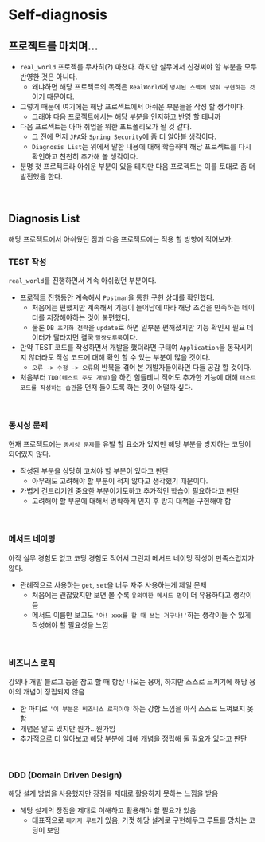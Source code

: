 # Self-diagnosis
## 프로젝트를 마치며...
- `real_world` 프로젝를 무사히(?) 마쳤다. 하지만 실무에서 신경써야 할 부분을 모두 반영한 것은 아니다.
	- 왜냐하면 해당 프로젝트의 목적은 `RealWorld`에 `명시된 스펙에 맞춰 구현하는 것`이기 때문이다.
- 그렇기 때문에 여기에는 해당 프로젝트에서 아쉬운 부분들을 작성 할 생각이다.
	- 그래야 다음 프로젝트에서는 해당 부분을 인지하고 반영 할 테니까
- 다음 프로젝트는 아마 취업을 위한 포트폴리오가 될 것 같다.
	- 그 전에 먼저 `JPA`와 `Spring Security`에 좀 더 알아볼 생각이다.
	- `Diagnosis List`는 위에서 말한 내용에 대해 학습하며 해당 프로젝트를 다시 확인하고 천천히 추가해 볼 생각이다.
- 분명 첫 프로젝트라 아쉬운 부분이 있을 테지만 다음 프로젝트는 이를 토대로 좀 더 발전했음 한다.  
<br/><br/>

## Diagnosis List
해당 프로젝트에서 아쉬웠던 점과 다음 프로젝트에는 적용 할 방향에 적어보자.
### TEST 작성
`real_world`를 진행하면서 계속 아쉬웠던 부분이다.
- 프로젝트 진행동안 계속해서 `Postman`을 통한 구현 상태를 확인했다.
	- 처음에는 편했지만 계속해서 기능이 늘어남에 따라 해당 조건을 만족하는 데이터를 저장해야하는 것이 불편했다.
	- 물론 `DB 초기화 전략`을 `update`로 하면 일부분 편해졌지만 기능 확인시 필요 데이터가 달라지면 결국 `말짱도루묵`이다.
- 만약 TEST 코드를 작성하면서 개발을 했더라면 구태여 `Application`을 동작시키지 않더라도 작성 코드에 대해 확인 할 수 있는 부분이 많을 것이다.
	- `오류 -> 수정 -> 오류`의 반복을 겪어 본 개발자들이라면 다들 공감 할 것이다.
- 처음부터 `TDD(테스트 주도 개발)`을 하긴 힘들테니 적어도 추가한 기능에 대해 `테스트 코드를 작성하는 습관`을 먼저 들이도록 하는 것이 어떨까 싶다.  
<br/>

### 동시성 문제
현재 프로젝트에는 `동시성 문제`를 유발 할 요소가 있지만 해당 부분을 방지하는 코딩이 되어있지 않다.
- 작성된 부분을 상당히 고쳐야 할 부분이 있다고 판단
	- 아무래도 고려해야 할 부분이 적지 않다고 생각했기 때문이다.
- 가볍게 건드리기엔 중요한 부분이기도하고 추가적인 학습이 필요하다고 판단
	- 고려해야 할 부분에 대해서 명확하게 인지 후 방지 대책을 구현해야 함  
<br/>

### 메서드 네이밍
아직 실무 경험도 없고 코딩 경험도 적어서 그런지 메서드 네이밍 작성이 만족스럽지가 않다.
- 관례적으로 사용하는 `get`, `set`을 너무 자주 사용하는게 제일 문제
	- 처음에는 괜찮았지만 보면 볼 수록 `유의미한 메서드 명`이 더 유용하다고 생각이 듬
	- 메서드 이름만 보고도 `'아! xxx를 할 때 쓰는 거구나!'`하는 생각이들 수 있게 작성해야 할 필요성을 느낌  
<br/>

### 비즈니스 로직
강의나 개발 블로그 등을 참고 할 때 항상 나오는 용어, 하지만 스스로 느끼기에 해당 용어의 개념이 정립되지 않음
- 한 마디로 `'이 부분은 비즈니스 로직이야'`하는 강함 느낌을 아직 스스로 느껴보지 못 함
- 개념은 알고 있지만 뭔가...뭔가임
- 추가적으로 더 알아보고 해당 부분에 대해 개념을 정립해 둘 필요가 있다고 판단  
<br/>

### DDD (Domain Driven Design)
해당 설계 방법을 사용했지만 장점을 제대로 활용하지 못하는 느낌을 받음
- 해당 설계의 장점을 제대로 이해하고 활용해야 할 필요가 있음
	- 대표적으로 `패키지 루트`가 있음, 기껏 해당 설계로 구현해두고 루트를 망치는 코딩이 보임